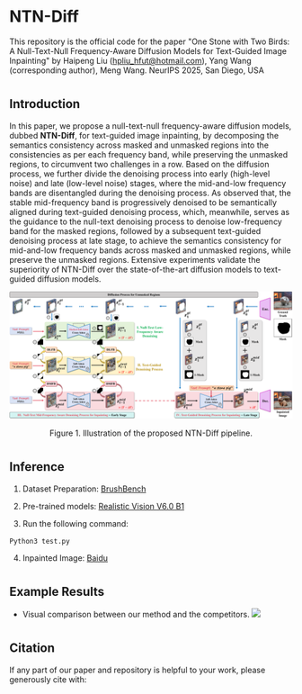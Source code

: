 # NTN-Diff

This repository is the official code for the paper "One Stone with Two Birds: A Null-Text-Null Frequency-Aware Diffusion Models for Text-Guided Image Inpainting" by Haipeng Liu (hpliu_hfut@hotmail.com), Yang Wang (corresponding author), Meng Wang. NeurIPS 2025, San Diego, USA

#
## Introduction
In this paper, we propose a null-text-null frequency-aware diffusion models, dubbed **NTN-Diff**, for text-guided image inpainting, by decomposing the semantics consistency across masked and unmasked regions into the consistencies as per each frequency band, while preserving the unmasked regions, to circumvent two challenges in a row. Based on the diffusion process, we further divide the denoising process into early (high-level noise) and late (low-level noise) stages, where the mid-and-low frequency bands are disentangled during the denoising process. As observed that, the stable mid-frequency band is progressively denoised to be semantically aligned during text-guided denoising process, which, meanwhile, serves as the guidance to the null-text denoising process to denoise low-frequency band for the masked regions, followed by a subsequent text-guided denoising process at late stage, to achieve the semantics consistency for mid-and-low frequency bands across masked and unmasked regions, while preserve the unmasked regions. Extensive experiments validate the superiority of NTN-Diff over the state-of-the-art diffusion models to text-guided diffusion models. 


![](image/image1.png)
<p align="center">Figure 1. Illustration of the proposed NTN-Diff pipeline.</p>

#
## Inference
1. Dataset Preparation:
[BrushBench](https://github.com/TencentARC/BrushNet)
   
2. Pre-trained models:
[Realistic Vision V6.0 B1](https://civitai.com/models/4201?modelVersionId=501240)
  
3. Run the following command:
```
Python3 test.py
```

4. Inpainted Image: 
[Baidu](https://pan.baidu.com/s/1VG7yR5JD_gbA29rWHzxh9A?pwd=yyve)


#
## Example Results

- Visual comparison between our method and the competitors.
![](image/image2.png)

#
## Citation

If any part of our paper and repository is helpful to your work, please generously cite with:

```

```
